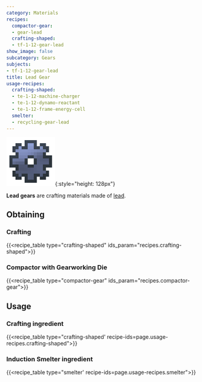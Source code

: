 ```yaml
---
category: Materials
recipes:
  compactor-gear:
  - gear-lead
  crafting-shaped:
  - tf-1-12-gear-lead
show_image: false
subcategory: Gears
subjects:
- tf-1-12-gear-lead
title: Lead Gear
usage-recipes:
  crafting-shaped:
  - te-1-12-machine-charger
  - te-1-12-dynamo-reactant
  - te-1-12-frame-energy-cell
  smelter:
  - recycling-gear-lead
---
```


![Lead gear](/assets/images/docs/1.12/thermal-foundation/gear-lead.png){:style="height: 128px"}


**Lead gears** are crafting materials made of [lead](../lead-ingot/).


Obtaining
---------

### Crafting
{{<recipe_table type="crafting-shaped" ids_param="recipes.crafting-shaped">}}

### Compactor with Gearworking Die
{{<recipe_table type="compactor-gear" ids_param="recipes.compactor-gear">}}


Usage
-----

### Crafting ingredient
{{<recipe_table type="crafting-shaped' recipe-ids=page.usage-recipes.crafting-shaped">}}

### Induction Smelter ingredient
{{<recipe_table type="smelter' recipe-ids=page.usage-recipes.smelter">}}
